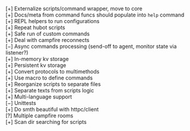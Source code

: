 [+] Externalize scripts/command wrapper, move to core  
[+] Docs/meta from command funcs should populate into `help` command  
[+] REPL helpers to run configurations  
[+] Repeat hubot scripts  
[+] Safe run of custom commands  
[+] Deal with campfire reconnects  
[−] Async commands processing (send-off to agent, monitor state via listener?)  
[+] In-memory kv storage  
[+] Persistent kv storage  
[+] Convert protocols to multimethods  
[+] Use macro to define commands  
[+] Reorganize scripts to separate files  
[+] Separate texts from scripts logic  
[+] Multi-language support  
[−] Unittests  
[+] Do smth beautiful with httpc/client  
[?] Multiple campfire rooms  
[+] Scan dir searching for scripts  
